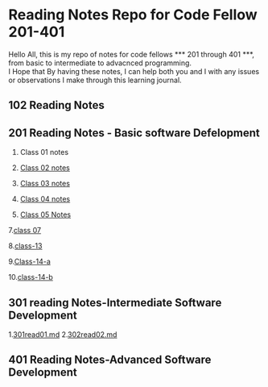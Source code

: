 
# Reading Notes Repo for Code Fellow 201-401



<p> Hello All, this is my repo of notes for code fellows *** 201 through 401 ***, from basic to intermediate to advacnced programming.<br>
I Hope that By having these notes, I can help both you and I with any issues or observations I make through this learning journal.</p>

## 102 Reading Notes











## 201 Reading Notes - Basic software Defelopment

1. Class 01 notes



2. [Class 02 notes](class-02.md) 

3. [Class 03 notes](class-03.md)

4. [Class 04 notes](class-04.md)

5. [Class 05 Notes](class-05.md)





7.[class 07 ](class-07.md)





8.[class-13](class13.md)

9.[Class-14-a](class14a.md)

10.[class-14-b](class14b.md)


## 301 reading Notes-Intermediate Software Development

1.[301read01.md](301read01.md)
2.[302read02.md](301read02.md)







## 401 Reading Notes-Advanced Software Development